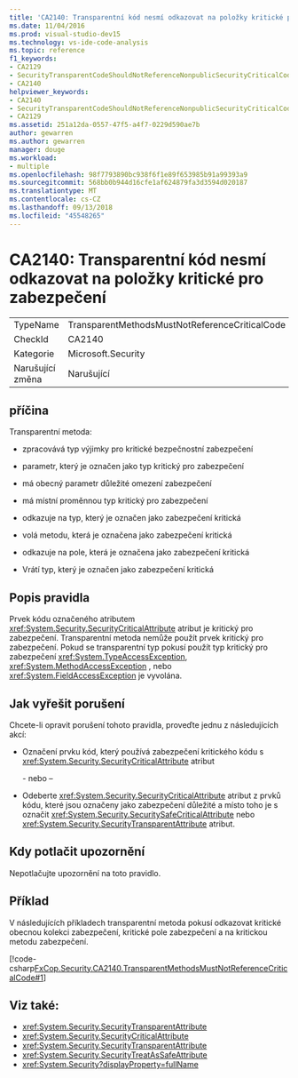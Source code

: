 ```yaml
---
title: 'CA2140: Transparentní kód nesmí odkazovat na položky kritické pro zabezpečení'
ms.date: 11/04/2016
ms.prod: visual-studio-dev15
ms.technology: vs-ide-code-analysis
ms.topic: reference
f1_keywords:
- CA2129
- SecurityTransparentCodeShouldNotReferenceNonpublicSecurityCriticalCode
- CA2140
helpviewer_keywords:
- CA2140
- SecurityTransparentCodeShouldNotReferenceNonpublicSecurityCriticalCode
- CA2129
ms.assetid: 251a12da-0557-47f5-a4f7-0229d590ae7b
author: gewarren
ms.author: gewarren
manager: douge
ms.workload:
- multiple
ms.openlocfilehash: 98f7793890bc938f6f1e89f653985b91a99393a9
ms.sourcegitcommit: 568bb0b944d16cfe1af624879fa3d3594d020187
ms.translationtype: MT
ms.contentlocale: cs-CZ
ms.lasthandoff: 09/13/2018
ms.locfileid: "45548265"
---
```

# <a name="ca2140-transparent-code-must-not-reference-security-critical-items"></a>CA2140: Transparentní kód nesmí odkazovat na položky kritické pro zabezpečení

|||
|-|-|
|TypeName|TransparentMethodsMustNotReferenceCriticalCode|
|CheckId|CA2140|
|Kategorie|Microsoft.Security|
|Narušující změna|Narušující|

## <a name="cause"></a>příčina

Transparentní metoda:

- zpracovává typ výjimky pro kritické bezpečnostní zabezpečení

- parametr, který je označen jako typ kritický pro zabezpečení

- má obecný parametr důležité omezení zabezpečení

- má místní proměnnou typ kritický pro zabezpečení

- odkazuje na typ, který je označen jako zabezpečení kritická

- volá metodu, která je označena jako zabezpečení kritická

- odkazuje na pole, která je označena jako zabezpečení kritická

- Vrátí typ, který je označen jako zabezpečení kritická

## <a name="rule-description"></a>Popis pravidla

Prvek kódu označeného atributem <xref:System.Security.SecurityCriticalAttribute> atribut je kritický pro zabezpečení. Transparentní metoda nemůže použít prvek kritický pro zabezpečení. Pokud se transparentní typ pokusí použít typ kritický pro zabezpečení <xref:System.TypeAccessException>, <xref:System.MethodAccessException> , nebo <xref:System.FieldAccessException> je vyvolána.

## <a name="how-to-fix-violations"></a>Jak vyřešit porušení

Chcete-li opravit porušení tohoto pravidla, proveďte jednu z následujících akcí:

- Označení prvku kód, který používá zabezpečení kritického kódu s <xref:System.Security.SecurityCriticalAttribute> atribut

     \- nebo –

- Odeberte <xref:System.Security.SecurityCriticalAttribute> atribut z prvků kódu, které jsou označeny jako zabezpečení důležité a místo toho je s označit <xref:System.Security.SecuritySafeCriticalAttribute> nebo <xref:System.Security.SecurityTransparentAttribute> atribut.

## <a name="when-to-suppress-warnings"></a>Kdy potlačit upozornění

Nepotlačujte upozornění na toto pravidlo.

## <a name="example"></a>Příklad

V následujících příkladech transparentní metoda pokusí odkazovat kritické obecnou kolekci zabezpečení, kritické pole zabezpečení a na kritickou metodu zabezpečení.

[!code-csharp[FxCop.Security.CA2140.TransparentMethodsMustNotReferenceCriticalCode#1](../code-quality/codesnippet/CSharp/ca2140-transparent-code-must-not-reference-security-critical-items_1.cs)]

## <a name="see-also"></a>Viz také:

- <xref:System.Security.SecurityTransparentAttribute>
- <xref:System.Security.SecurityCriticalAttribute>
- <xref:System.Security.SecurityTransparentAttribute>
- <xref:System.Security.SecurityTreatAsSafeAttribute>
- <xref:System.Security?displayProperty=fullName>